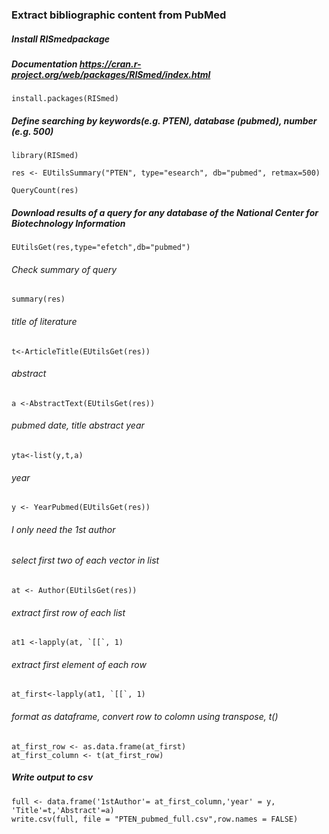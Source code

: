 ### Extract bibliographic content from PubMed




##### Install RISmedpackage 
##### Documentation https://cran.r-project.org/web/packages/RISmed/index.html
    install.packages(RISmed)

    
##### Define searching by keywords(e.g. PTEN), database (pubmed), number (e.g. 500)
    library(RISmed)
    
    res <- EUtilsSummary("PTEN", type="esearch", db="pubmed", retmax=500) 
    
    QueryCount(res) 

##### Download results of a query for any database of the National Center for Biotechnology Information
    EUtilsGet(res,type="efetch",db="pubmed")

###### Check summary of query
    summary(res)


###### title of literature
    t<-ArticleTitle(EUtilsGet(res))

###### abstract
    a <-AbstractText(EUtilsGet(res))
    
###### pubmed date, title abstract year
    yta<-list(y,t,a)
    
###### year 
    y <- YearPubmed(EUtilsGet(res))

###### I only need the 1st author 
###### select first two of each vector in list
    at <- Author(EUtilsGet(res))
    
###### extract first row of each list
    at1 <-lapply(at, `[[`, 1)
    
###### extract first element of each row
    at_first<-lapply(at1, `[[`, 1)
    
###### format as dataframe, convert row to colomn using transpose, t()
    at_first_row <- as.data.frame(at_first)
    at_first_column <- t(at_first_row)                              



##### Write output to csv
    full <- data.frame('1stAuthor'= at_first_column,'year' = y, 'Title'=t,'Abstract'=a)
    write.csv(full, file = "PTEN_pubmed_full.csv",row.names = FALSE)
